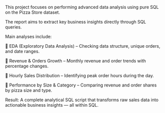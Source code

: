 This project focuses on performing advanced data analysis using pure SQL on the Pizza Store dataset.

The report aims to extract key business insights directly through SQL queries.

Main analyses include:

🔹 EDA (Exploratory Data Analysis) – Checking data structure, unique orders, and date ranges.

🔹 Revenue & Orders Growth – Monthly revenue and order trends with percentage changes.

🔹 Hourly Sales Distribution – Identifying peak order hours during the day.

🔹 Performance by Size & Category – Comparing revenue and order shares by pizza size and type.

Result: A complete analytical SQL script that transforms raw sales data into actionable business insights — all within SQL.
